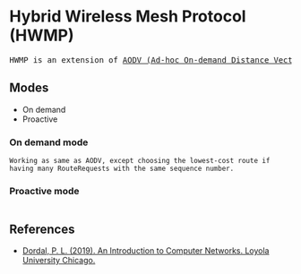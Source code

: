 # Hybrid Wireless Mesh Protocol (HWMP)
<pre>
HWMP is an extension of <a href="aodv.md">AODV (Ad-hoc On-demand Distance Vector)</a>
</pre>
## Modes
- On demand
- Proactive
### On demand mode
```
Working as same as AODV, except choosing the lowest-cost route if having many RouteRequests with the same sequence number.
```
### Proactive mode
```
```
## References
- [Dordal, P. L. (2019). An Introduction to Computer Networks. Loyola University Chicago.](http://google.com)
